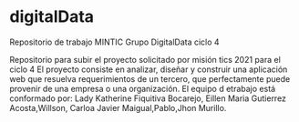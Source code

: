# digitalData
Repositorio de trabajo MINTIC Grupo DigitalData  ciclo 4

Repositorio para subir el proyecto solicitado por misión tics 2021 para el ciclo 4 El proyecto consiste en analizar, diseñar y construir una aplicación web que resuelva requerimientos de un tercero, que perfectamente puede provenir de una empresa o una organización. El equipo d etrabajo está conformado por: Lady Katherine Fiquitiva Bocarejo, Eillen Maria Gutierrez Acosta,Willson, Carloa Javier Maigual,Pablo,Jhon Murillo.
